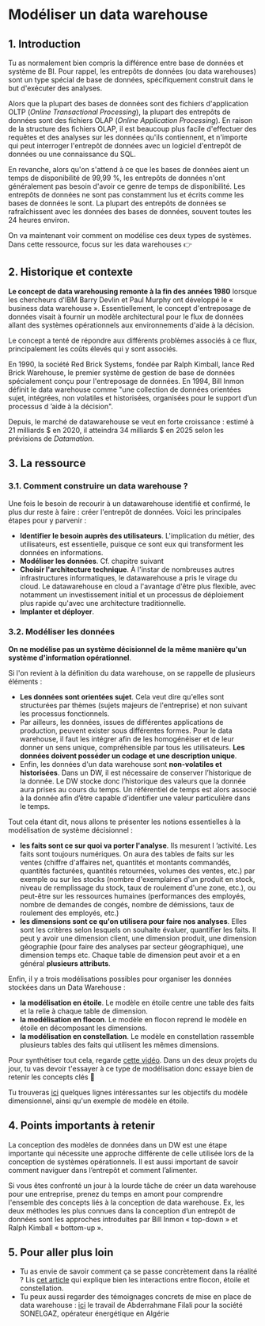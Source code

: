 # Modéliser un data warehouse

## 1. Introduction
Tu as normalement bien compris la différence entre base de données et système de BI. Pour rappel, les entrepôts de données (ou data warehouses) sont un type spécial de base de données, spécifiquement construit dans le but d'exécuter des analyses. 

Alors que la plupart des bases de données sont des fichiers d'application OLTP (*Online Transactional Processing*), la plupart des entrepôts de données sont des fichiers OLAP (*Online Application Processing*). En raison de la structure des fichiers OLAP, il est beaucoup plus facile d'effectuer des requêtes et des analyses sur les données qu'ils contiennent, et n'importe qui peut interroger l'entrepôt de données avec un logiciel d'entrepôt de données ou une connaissance du SQL.

En revanche, alors qu'on s'attend à ce que les bases de données aient un temps de disponibilité de 99,99 %, les entrepôts de données n'ont généralement pas besoin d'avoir ce genre de temps de disponibilité. Les entrepôts de données ne sont pas constamment lus et écrits comme les bases de données le sont. La plupart des entrepôts de données se rafraîchissent avec les données des bases de données, souvent toutes les 24 heures environ.

On va maintenant voir comment on modélise ces deux types de systèmes. Dans cette ressource, focus sur les data warehouses 👉

## 2. Historique et contexte
**Le concept de data warehousing remonte à la fin des années 1980** lorsque les chercheurs d'IBM Barry Devlin et Paul Murphy ont développé le « business data warehouse ». Essentiellement, le concept d'entreposage de données visait à fournir un modèle architectural pour le flux de données allant des systèmes opérationnels aux environnements d'aide à la décision.

Le concept a tenté de répondre aux différents problèmes associés à ce flux, principalement les coûts élevés qui y sont associés. 

En 1990, la société Red Brick Systems, fondée par Ralph Kimball, lance Red Brick Warehouse, le premier système de gestion de base de données spécialement conçu pour l'entreposage de données. En 1994, Bill Inmon définit le data warehouse comme "une collection de données orientées sujet, intégrées, non volatiles et historisées, organisées pour le support d’un processus d ’aide à la décision".

Depuis, le marché de datawarehouse se veut en forte croissance : estimé à 21 milliards $ en 2020, il atteindra 34 milliards $ en 2025 selon les prévisions de *Datamation*.

## 3. La ressource

### 3.1. Comment construire un data warehouse ?

Une fois le besoin de recourir à un datawarehouse identifié et confirmé, le plus dur reste à faire : créer l'entrepôt de données. Voici les principales étapes pour y parvenir : 
- **Identifier le besoin auprès des utilisateurs**. L'implication du métier, des utilisateurs, est essentielle, puisque ce sont eux qui transforment les données en informations.
- **Modéliser les données**. Cf. chapitre suivant
- **Choisir l'architecture technique**. À l'instar de nombreuses autres infrastructures informatiques, le datawarehouse a pris le virage du cloud. Le datawarehouse en cloud a l'avantage d'être plus flexible, avec notamment un investissement initial et un processus de déploiement plus rapide qu'avec une architecture traditionnelle.
- **Implanter et déployer**. 


### 3.2. Modéliser les données

**On ne modélise pas un système décisionnel de la même manière qu'un système d'information opérationnel**.

Si l'on revient à la définition du data warehouse, on se rappelle de plusieurs éléments :
- **Les données sont orientées sujet**. Cela veut dire qu'elles sont structurées par thèmes (sujets majeurs de l'entreprise) et non suivant les processus fonctionnels.
- Par ailleurs, les données, issues de différentes applications de production, peuvent exister sous différentes formes. Pour le data warehouse, il faut les intégrer afin de les homogénéiser et de leur donner un sens unique, compréhensible par tous les utilisateurs. **Les données doivent posséder un codage et une description unique**.
- Enfin, les données d'un data warehouse sont **non-volatiles et historisées**. Dans un DW, il est nécessaire de conserver l’historique de la donnée. Le DW stocke donc l’historique des valeurs que la donnée aura prises au cours du temps. Un référentiel de temps est alors associé à la donnée afin d’être capable d’identifier une valeur particulière dans le temps.

Tout cela étant dit, nous allons te présenter les notions essentielles à la modélisation de système décisionnel : 
- **les faits sont ce sur quoi va porter l'analyse**. Ils mesurent l ’activité. Les faits sont toujours numériques. On aura des tables de faits sur les ventes (chiffre d'affaires net, quantités et montants commandés, quantités facturées, quantités retournées, volumes des ventes, etc.) par exemple ou sur les stocks (nombre d'exemplaires d'un produit en stock, niveau de remplissage du stock, taux de roulement d'une zone, etc.), ou peut-être sur les ressources humaines (performances des employés, nombre de demandes de congés, nombre de démissions, taux de roulement des employés, etc.)
- **les dimensions sont ce qu'on utilisera pour faire nos analyses**. Elles sont les critères selon lesquels on souhaite évaluer, quantifier les faits. Il peut y avoir une dimension client, une dimension produit, une dimension géographie (pour faire des analyses par secteur géographique), une dimension temps etc. Chaque table de dimension peut avoir et a en général **plusieurs attributs**.

Enfin, il y a  trois modélisations possibles pour organiser les données stockées dans un Data Warehouse : 
- **la modélisation en étoile**. Le modèle en étoile centre une table des faits et la relie à chaque table de dimension. 
- **la modélisation en flocon**. Le modèle en flocon reprend le modèle en étoile en décomposant les dimensions. 
- **la modélisation en constellation**. Le modèle en constellation rassemble plusieurs tables des faits qui utilisent les mêmes dimensions. 

Pour synthétiser tout cela, regarde [cette vidéo](https://www.youtube.com/watch?v=7vPIo1QI0Ek). Dans un des deux projets du jour, tu vas devoir t'essayer à ce type de modélisation donc essaye bien de retenir les concepts clés 📝

Tu trouveras [ici](https://stph.scenari-community.org/dwh/int/co/intUC032modObj.html) quelques lignes intéressantes sur les objectifs du modèle dimensionnel, ainsi qu'un exemple de modèle en étoile.


## 4. Points importants à retenir

La conception des modèles de données dans un DW est une étape importante qui nécessite une approche différente de celle utilisée lors de la conception de systèmes opérationnels. Il est aussi important de savoir comment naviguer dans l’entrepôt et comment l’alimenter. 

Si vous êtes confronté un jour à la lourde tâche de créer un data warehouse pour une entreprise, prenez du temps en amont pour comprendre l'ensemble des concepts liés à la conception de data warehouse. Ex, les deux méthodes les plus connues dans la conception d’un entrepôt de données sont les approches introduites par Bill Inmon « top-down » et Ralph Kimball « bottom-up ».


## 5. Pour aller plus loin
- Tu as envie de savoir comment ça se passe concrètement dans la réalité ? Lis [cet article](https://grim.developpez.com/cours/businessintelligence/concepts/conception-datawarehouse/) qui explique bien les interactions entre flocon, étoile et constellation.
- Tu peux aussi regarder des témoignages concrets de mise en place de data warehouse : [ici](https://fr.slideshare.net/hamzus/document-1295639592) le travail de Abderrahmane Filali pour la société SONELGAZ, opérateur énergétique en Algérie
